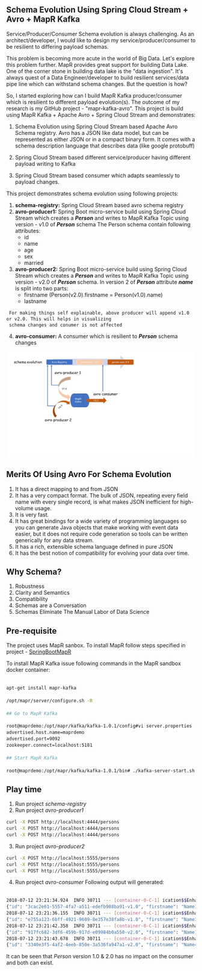 ## Schema Evolution Using Spring Cloud Stream + Avro +  MapR Kafka


Service/Producer/Consumer Schema evolution is always challenging. As an architect/developer, I would like to design my service/producer/consumer to be resilient to differing payload schemas.

This problem is becoming more acute in the world of Big Data. Let's explore this problem further. MapR provides great support for building Data Lake. One of the corner stone in building data lake is the "data ingestion". It's always quest of a Data Engineer/developer to build resilient services/data pipe line which can withstand schema changes. But the question is how? 

So, I started exploring how can I build MapR Kafka producer/consumer which is resilient to different payload evolution(s). The outcome of my research is my GitHub project - "mapr-kafka-avro". This project is build using MapR Kafka + Apache Avro + Spring Cloud Stream and demonstrates:

1. Schema Evolution using Spring Cloud Stream based Apache Avro Schema registry. Avro has a JSON like data model, but can be represented as either JSON or in a compact binary form. It comes with a schema description language that describes data (like google protobuff)

2. Spring Cloud Stream based different service/producer having different payload writing to Kafka

3. Spring Cloud Stream based consumer which adapts seamlessly to payload changes.


This project demonstrates schema evolution using following projects:

1. **schema-registry:** Spring Cloud Stream based avro schema registry
2. **avro-producer1:** Spring Boot micro-service build using Spring Cloud Stream which creates a _**Person**_ and 
   writes to MapR Kafka Topic using version - v1.0 of _**Person**_ schema
   The Person schema contain following attributes:
   - id
   - name
   - age
   - sex
   - married
3. **avro-producer2:** Spring Boot micro-service build using Spring Cloud Stream which creates a _**Person**_ and 
      writes to MapR Kafka Topic using version - v2.0 of _**Person**_ schema. In version 2 of _**Person**_ attribute
      _**name**_ is split into two parts:
      - firstname (Person(v2.0).firstname = Person(v1.0).name)
      - lastname
      
 ```
  For making things self explainable, above producer will append v1.0 or v2.0. This will helps in visualizing
  schema changes and conumer is not affected
 ```   
 
4. **avro-consumer:** A consumer which is resilient to _**Person**_ schema changes

 ![alt text](MapRKafkaAvro.jpg) 


## Merits Of Using Avro For Schema Evolution

1. It has a direct mapping to and from JSON
2. It has a very compact format. The bulk of JSON, repeating every field name with every single record, is what makes JSON inefficient for high-volume usage.
3. It is very fast.
4. It has great bindings for a wide variety of programming languages so you can generate Java objects that make working with event data easier, but it does not require code generation so tools can be written generically for any data stream.
5. It has a rich, extensible schema language defined in pure JSON
6. It has the best notion of compatibility for evolving your data over time.

## Why Schema?

1. Robustness
2. Clarity and Semantics
3. Compatibility
4. Schemas are a Conversation
5. Schemas Eliminate The Manual Labor of Data Science


## Pre-requisite

The project uses MapR sanbox. To install MapR follow steps specified in project - [SpringBootMapR](https://github.com/mgorav/SpringBootMapR)

To install MapR Kafka issue following commands in the MapR sandbox docker container:

```bash

apt-get install mapr-kafka

/opt/mapr/server/configure.sh -R

## Go to MapR Kafka 

root@maprdemo:/opt/mapr/kafka/kafka-1.0.1/config#vi server.properties
advertised.host.name=maprdemo
advertised.port=9092
zookeeper.connect=localhost:5181

## Start MapR Kafka

root@maprdemo:/opt/mapr/kafka/kafka-1.0.1/bin# ./kafka-server-start.sh  ../config/server.properties

```

## Play time

1. Run project _schema-registry_
2. Run project _avro-producer1_
```bash
curl -X POST http://localhost:4444/persons
curl -X POST http://localhost:4444/persons
curl -X POST http://localhost:4444/persons
```
3. Run project _avro-producer2_
```bash
curl -X POST http://localhost:5555/persons
curl -X POST http://localhost:5555/persons
curl -X POST http://localhost:5555/persons
```
4. Run project _avro-consumer_
Following output will generated:
```bash

2018-07-12 23:21:34.924  INFO 30711 --- [container-0-C-1] ication$$EnhancerBySpringCGLIB$$f73d4a84 : {"id": "3cac2e61-5557-4fa7-a511-edefb988ba91-v1.0", "firstname": "Name1", "lastname": "", "age": 22, "sex": 0, "married": false}
{"id": "3cac2e61-5557-4fa7-a511-edefb988ba91-v1.0", "firstname": "Name1", "lastname": "", "age": 22, "sex": 0, "married": false}
2018-07-12 23:21:36.155  INFO 30711 --- [container-0-C-1] ication$$EnhancerBySpringCGLIB$$f73d4a84 : {"id": "e755a123-6bff-4921-9609-8e357e38fa8b-v1.0", "firstname": "Name3", "lastname": "", "age": 24, "sex": 0, "married": false}
{"id": "e755a123-6bff-4921-9609-8e357e38fa8b-v1.0", "firstname": "Name3", "lastname": "", "age": 24, "sex": 0, "married": false}
2018-07-12 23:21:42.358  INFO 30711 --- [container-0-C-1] ication$$EnhancerBySpringCGLIB$$f73d4a84 : {"id": "917fc682-3df6-459b-917d-e09984b0a550-v2.0", "firstname": "Name1", "lastname": "LastName2", "age": 23, "sex": 0, "married": true}
{"id": "917fc682-3df6-459b-917d-e09984b0a550-v2.0", "firstname": "Name1", "lastname": "LastName2", "age": 23, "sex": 0, "married": true}
2018-07-12 23:21:43.678  INFO 30711 --- [container-0-C-1] ication$$EnhancerBySpringCGLIB$$f73d4a84 : {"id": "3340e3f5-4af2-4eeb-850e-3a536fa947a1-v2.0", "firstname": "Name4", "lastname": "LastName5", "age": 26, "sex": 0, "married": false}
{"id": "3340e3f5-4af2-4eeb-850e-3a536fa947a1-v2.0", "firstname": "Name4", "lastname": "LastName5", "age": 26, "sex": 0, "married": false}

```

It can be seen that _*Person*_ version 1.0 & 2.0 has no impact on the consumer and both can exist.




   
